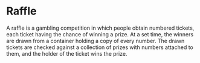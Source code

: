 # Raffle
A raffle is a gambling competition in which people obtain numbered tickets, each ticket having the chance of winning a prize. At a set time, the winners are drawn from a container holding a copy of every number. The drawn tickets are checked against a collection of prizes with numbers attached to them, and the holder of the ticket wins the prize.
